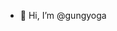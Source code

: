 - 👋 Hi, I’m @gungyoga

<!---
gungyoga/gungyoga is a ✨ special ✨ repository because its `README.md` (this file) appears on your GitHub profile.
You can click the Preview link to take a look at your changes.
--->
